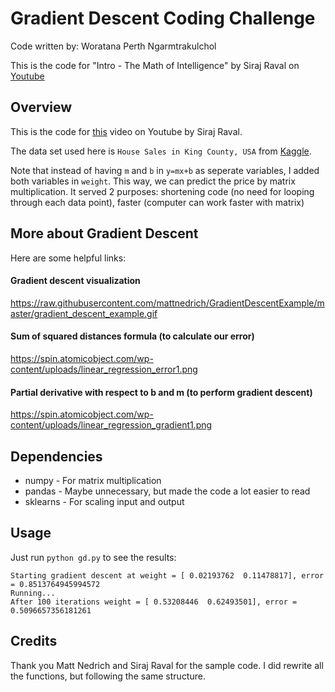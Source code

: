 # Gradient Descent Coding Challenge
Code written by: Woratana Perth Ngarmtrakulchol

This is the code for "Intro - The Math of Intelligence" by Siraj Raval on [Youtube](https://youtu.be/xRJCOz3AfYY)

## Overview
This is the code for [this](https://youtu.be/xRJCOz3AfYY) video on Youtube by Siraj Raval.

The data set used here is `House Sales in King County, USA` from [Kaggle](https://www.kaggle.com/harlfoxem/housesalesprediction).

Note that instead of having `m` and `b` in `y=mx+b` as seperate variables, I added both variables in `weight`.
This way, we can predict the price by matrix multiplication. It served 2 purposes: shortening code (no need for looping through each data point), faster (computer can work faster with matrix)

## More about Gradient Descent
Here are some helpful links:

#### Gradient descent visualization
https://raw.githubusercontent.com/mattnedrich/GradientDescentExample/master/gradient_descent_example.gif

#### Sum of squared distances formula (to calculate our error)
https://spin.atomicobject.com/wp-content/uploads/linear_regression_error1.png

#### Partial derivative with respect to b and m (to perform gradient descent)
https://spin.atomicobject.com/wp-content/uploads/linear_regression_gradient1.png

## Dependencies

* numpy - For matrix multiplication
* pandas - Maybe unnecessary, but made the code a lot easier to read
* sklearns - For scaling input and output

## Usage

Just run ``python gd.py`` to see the results:

   ```
Starting gradient descent at weight = [ 0.02193762  0.11478817], error = 0.8513764945994572
Running...
After 100 iterations weight = [ 0.53208446  0.62493501], error = 0.5096657356181261
   ```

## Credits

Thank you Matt Nedrich and Siraj Raval for the sample code. I did rewrite all the functions, but following the same structure.
